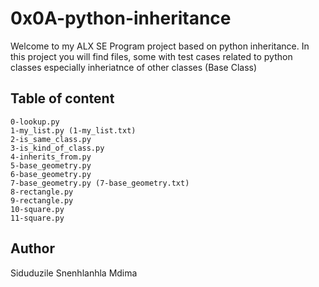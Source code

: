 # 0x0A-python-inheritance

Welcome to my ALX SE Program project based on python inheritance. In this project you will find files, some with test cases related to python classes especially inheriatnce of other classes (Base Class)

## Table of content

    0-lookup.py
    1-my_list.py (1-my_list.txt)
    2-is_same_class.py
    3-is_kind_of_class.py
    4-inherits_from.py
    5-base_geometry.py
    6-base_geometry.py
    7-base_geometry.py (7-base_geometry.txt)
    8-rectangle.py
    9-rectangle.py
    10-square.py
    11-square.py

## Author 
Siduduzile Snenhlanhla Mdima